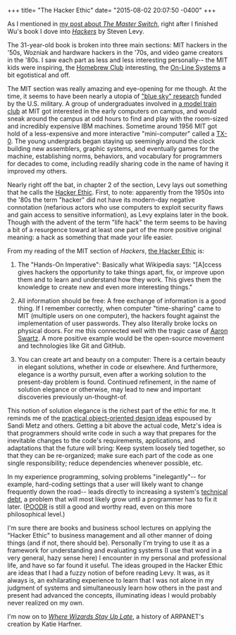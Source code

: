 +++
title= "The Hacker Ethic"
date= "2015-08-02 20:07:50 -0400"
+++

As I mentioned in [my post about _The Master Switch_](http://sts10.github.io/blog/2015/07/15/master-switch-and-hackers/), right after I finished Wu's book I dove into [_Hackers_](http://www.amazon.com/Hackers-Heroes-Computer-Revolution-Anniversary/dp/1449388396/ref=sr_1_3?ie=UTF8&qid=1437012859&sr=8-3&keywords=hackers) by Steven Levy. 

The 31-year-old book is broken into three main sections: MIT hackers in the '50s, Wozniak and hardware hackers in the '70s, and video game creators in the '80s. I saw each part as less and less interesting personally-- the MIT kids were inspiring, the [Homebrew Club](https://en.wikipedia.org/wiki/Homebrew_Computer_Club) interesting, the [On-Line Systems](https://en.wikipedia.org/wiki/Sierra_Entertainment) a bit egotistical and off. 

<!-- more -->

The MIT section was really amazing and eye-opening for me though. At the time, it seems to have been nearly a utopia of ["blue sky" research](https://en.wikipedia.org/wiki/Blue_skies_research) funded by the U.S. military. A group of undergraduates involved in [a model train club](https://en.wikipedia.org/wiki/Tech_Model_Railroad_Club) at MIT got interested in the early computers on campus, and would sneak around the campus at odd hours to find and play with the room-sized and incredibly expensive IBM machines. Sometime around 1956 MIT got hold of a less-expensive and more interactive "mini-computer" called a [TX-0](https://en.wikipedia.org/wiki/TX-0). The young undergrads began staying up seemingly around the clock building new assemblers, graphic systems, and eventually games for the machine, establishing norms, behaviors, and vocabulary for programmers for decades to come, including readily sharing code in the name of having it improved my others.  

Nearly right off the bat, in chapter 2 of the section, Levy lays out something that he calls the [Hacker Ethic](https://en.wikipedia.org/wiki/Hacker_ethic). First, to note: apparently from the 1950s into the '80s the term "hacker" did not have its modern-day negative connotation (nefarious actors who use computers to exploit security flaws and gain access to sensitive information), as Levy explains later in the book. Though with the advent of the term "life hack" the term seems to be having a bit of a resurgence toward at least one part of the more positive original meaning: a hack as something that made your life easier. 

From my reading of the MIT section of _Hackers_, [the Hacker Ethic](https://en.wikipedia.org/wiki/Hacker_ethic#The_hacker_ethics) is:

1. The "Hands-On Imperative": Basically what Wikipedia says: "[A]ccess gives hackers the opportunity to take things apart, fix, or improve upon them and to learn and understand how they work. This gives them the knowledge to create new and even more interesting things."

2. All information should be free: A free exchange of information is a good thing. If I remember correctly, when computer "time-sharing" came to MIT (multiple users on one computer), the hackers fought against the implementation of user passwords. They also literally broke locks on physical doors. For me this connected well with the tragic case of [Aaron Swartz](https://en.wikipedia.org/wiki/Aaron_Swartz#JSTOR). A more positive example would be the open-source movement and technologies like Git and GitHub.

3. You can create art and beauty on a computer: There is a certain beauty in elegant solutions, whether in code or elsewhere. And furthermore, elegance is a worthy pursuit, even after a working solution to the present-day problem is found. Continued refinement, in the name of solution elegance or otherwise, may lead to new and important discoveries previously un-thought-of. 

This notion of solution elegance is the richest part of the ethic for me. It reminds me of the [practical object-oriented design ideas](http://sts10.github.io/blog/2014/02/23/refactoring-with-structs/) espoused by Sandi Metz and others. Getting a bit above the actual code, Metz's idea is that programmers should write code in such a way that prepares for the inevitable changes to the code's requirements, applications, and adaptations that the future will bring: Keep system loosely tied together, so that they can be re-organized; make sure each part of the code as one single responsibility; reduce dependencies whenever possible, etc. 

In my experience programming, solving problems "inelegantly"-- for example, hard-coding settings that a user will likely want to change frequently down the road-- leads directly to increasing a system's [technical debt](https://en.wikipedia.org/wiki/Technical_debt), a problem that will most likely grow until a programmer has to fix it later. ([POODR](http://www.amazon.com/Practical-Object-Oriented-Design-Ruby-Addison-Wesley/dp/0321721330/ref=sr_1_1?s=books&ie=UTF8&qid=1393199505&sr=1-1&keywords=practical+object-oriented+design+in+ruby) is still a good and worthy read, even on this more philosophical level.)

I'm sure there are books and business school lectures on applying the "Hacker Ethic" to business management and all other manner of doing things (and if not, there should be). Personally I'm trying to use it as a framework for understanding and evaluating systems (I use that word in a very general, hazy sense here) I encounter in my personal and professional life, and have so far found it useful. The ideas grouped in the Hacker Ethic are ideas that I had a fuzzy notion of before reading Levy. It was, as it always is, an exhilarating experience to learn that I was not alone in my judgment of systems and simultaneously learn how others in the past and present had advanced the concepts, illuminating ideas I would probably never realized on my own.

I'm now on to [_Where Wizards Stay Up Late_](http://www.amazon.com/Where-Wizards-Stay-Up-Late/dp/0684832674/ref=sr_1_1?s=books&ie=UTF8&qid=1438568639&sr=1-1&keywords=where+wizards+stay+up+late), a history of ARPANET's creation by Katie Harfner.
